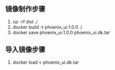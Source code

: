 ## 镜像制作步骤

1. cp -rf dist ./
4. docker build -t phoenix_ui:1.0.0 ./
5. docker save phoenix_ui:1.0.0 phoenix_ui.dk.tar

## 导入镜像步骤
1. docker load < phoenix_ui.dk.tar
